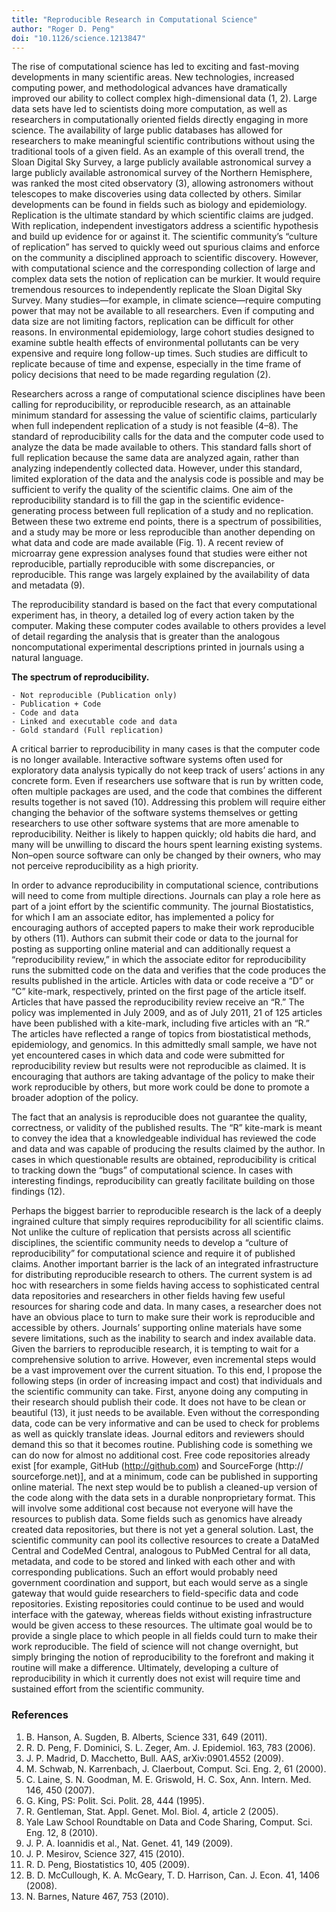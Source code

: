 ```yaml
---
title: "Reproducible Research in Computational Science"
author: "Roger D. Peng"
doi: "10.1126/science.1213847"
---
```


The rise of computational science has led to exciting and fast-moving
developments in many scientific areas. New technologies, increased computing
power, and methodological advances have dramatically improved our ability to
collect complex high-dimensional data (1, 2). Large data sets have led to
scientists doing more computation, as well as researchers in computationally
oriented fields directly engaging in more science. The availability of large
public databases has allowed for researchers to make meaningful scientific
contributions without using the traditional tools of a given field. As an
example of this overall trend, the Sloan Digital Sky Survey, a large publicly
available astronomical survey a large publicly available astronomical survey of
the Northern Hemisphere, was ranked the most cited observatory (3), allowing
astronomers without telescopes to make discoveries using data collected by
others. Similar developments can be found in fields such as biology and
epidemiology. Replication is the ultimate standard by which scientific claims
are judged. With replication, independent investigators address a scientific
hypothesis and build up evidence for or against it. The scientific community’s
“culture of replication” has served to quickly weed out spurious claims
and enforce on the community a disciplined approach to scientific discovery.
However, with computational science and the corresponding collection of large
and complex data sets the notion of replication can be murkier. It would
require tremendous resources to independently replicate the Sloan Digital Sky
Survey. Many studies—for example, in climate science—require computing
power that may not be available to all researchers. Even if computing and data
size are not limiting factors, replication can be difficult for other reasons.
In environmental epidemiology, large cohort studies designed to examine subtle
health effects of environmental pollutants can be very expensive and require
long follow-up times. Such studies are difficult to replicate because of time
and expense, especially in the time frame of policy decisions that need to be
made regarding regulation (2).

Researchers across a range of computational science disciplines have been
calling for reproducibility, or reproducible research, as an attainable minimum
standard for assessing the value of scientific claims, particularly when full
independent replication of a study is not feasible (4–8). The standard of
reproducibility calls for the data and the computer code used to analyze the
data be made available to others. This standard falls short of full replication
because the same data are analyzed again, rather than analyzing independently
collected data. However, under this standard, limited exploration of the data
and the analysis code is possible and may be sufficient to verify the quality
of the scientific claims. One aim of the reproducibility standard is to fill
the gap in the scientific evidence-generating process between full replication
of a study and no replication. Between these two extreme end points, there is
a spectrum of possibilities, and a study may be more or less reproducible than
another depending on what data and code are made available (Fig. 1). A recent
review of microarray gene expression analyses found that studies were either not
reproducible, partially reproducible with some discrepancies, or reproducible.
This range was largely explained by the availability of data and metadata (9).

The reproducibility standard is based on the fact that every computational
experiment has, in theory, a detailed log of every action taken by the computer.
Making these computer codes available to others provides a level of detail
regarding the analysis that is greater than the analogous noncomputational
experimental descriptions printed in journals using a natural language. 

**The spectrum of reproducibility.**

```
- Not reproducible (Publication only)
- Publication + Code
- Code and data
- Linked and executable code and data
- Gold standard (Full replication)
```

A critical barrier to reproducibility in many cases is that the computer code is
no longer available. Interactive software systems often used for exploratory
data analysis typically do not keep track of users’ actions in any concrete
form. Even if researchers use software that is run by written code, often
multiple packages are used, and the code that combines the different results
together is not saved (10). Addressing this problem will require either changing
the behavior of the software systems themselves or getting researchers to use
other software systems that are more amenable to reproducibility. Neither is
likely to happen quickly; old habits die hard, and many will be unwilling to
discard the hours spent learning existing systems. Non–open source software
can only be changed by their owners, who may not perceive reproducibility as a
high priority. 

In order to advance reproducibility in computational science, contributions
will need to come from multiple directions. Journals can play a role here as
part of a joint effort by the scientific community. The journal Biostatistics,
for which I am an associate editor, has implemented a policy for encouraging
authors of accepted papers to make their work reproducible by others (11).
Authors can submit their code or data to the journal for posting as supporting
online material and can additionally request a “reproducibility review,”
in which the associate editor for reproducibility runs the submitted code on
the data and verifies that the code produces the results published in the
article. Articles with data or code receive a “D” or “C” kite-mark,
respectively, printed on the first page of the article itself. Articles
that have passed the reproducibility review receive an “R.” The policy
was implemented in July 2009, and as of July 2011, 21 of 125 articles have
been published with a kite-mark, including five articles with an “R.”
The articles have reflected a range of topics from biostatistical methods,
epidemiology, and genomics. In this admittedly small sample, we have not yet
encountered cases in which data and code were submitted for reproducibility
review but results were not reproducible as claimed. It is encouraging that
authors are taking advantage of the policy to make their work reproducible by
others, but more work could be done to promote a broader adoption of the policy.

The fact that an analysis is reproducible does not guarantee the quality,
correctness, or validity of the published results. The “R” kite-mark is
meant to convey the idea that a knowledgeable individual has reviewed the
code and data and was capable of producing the results claimed by the author.
In cases in which questionable results are obtained, reproducibility is
critical to tracking down the “bugs” of computational science. In cases
with interesting findings, reproducibility can greatly facilitate building on
those findings (12). 

Perhaps the biggest barrier to reproducible research is the lack of a deeply
ingrained culture that simply requires reproducibility for all scientific
claims. Not unlike the culture of replication that persists across all
scientific disciplines, the scientific community needs to develop a “culture
of reproducibility” for computational science and require it of published
claims. Another important barrier is the lack of an integrated infrastructure
for distributing reproducible research to others. The current system is ad hoc
with researchers in some fields having access to sophisticated central data
repositories and researchers in other fields having few useful resources for
sharing code and data. In many cases, a researcher does not have an obvious
place to turn to make sure their work is reproducible and accessible by others.
Journals’ supporting online materials have some severe limitations, such
as the inability to search and index available data. Given the barriers to
reproducible research, it is tempting to wait for a comprehensive solution
to arrive. However, even incremental steps would be a vast improvement over
the current situation. To this end, I propose the following steps (in order
of increasing impact and cost) that individuals and the scientific community
can take. First, anyone doing any computing in their research should publish
their code. It does not have to be clean or beautiful (13), it just needs to be
available. Even without the corresponding data, code can be very informative
and can be used to check for problems as well as quickly translate ideas.
Journal editors and reviewers should demand this so that it becomes routine.
Publishing code is something we can do now for almost no additional cost. Free
code repositories already exist [for example, GitHub (http://github.com) and
SourceForge (http:// sourceforge.net)], and at a minimum, code can be published
in supporting online material. The next step would be to publish a cleaned-up
version of the code along with the data sets in a durable nonproprietary format.
This will involve some additional cost because not everyone will have the
resources to publish data. Some fields such as genomics have already created
data repositories, but there is not yet a general solution. Last, the scientific
community can pool its collective resources to create a DataMed Central and
CodeMed Central, analogous to PubMed Central for all data, metadata, and code
to be stored and linked with each other and with corresponding publications.
Such an effort would probably need government coordination and support, but each
would serve as a single gateway that would guide researchers to field-specific
data and code repositories. Existing repositories could continue to be used and
would interface with the gateway, whereas fields without existing infrastructure
would be given access to these resources. The ultimate goal would be to
provide a single place to which people in all fields could turn to make their
work reproducible. The field of science will not change overnight, but simply
bringing the notion of reproducibility to the forefront and making it routine
will make a difference. Ultimately, developing a culture of reproducibility in
which it currently does not exist will require time and sustained effort from
the scientific community.

### References

1. B. Hanson, A. Sugden, B. Alberts, Science 331, 649 (2011).
2. R. D. Peng, F. Dominici, S. L. Zeger, Am. J. Epidemiol. 163, 783 (2006).
3. J. P. Madrid, D. Macchetto, Bull. AAS, arXiv:0901.4552 (2009).
4. M. Schwab, N. Karrenbach, J. Claerbout, Comput. Sci. Eng. 2, 61 (2000).
5. C. Laine, S. N. Goodman, M. E. Griswold, H. C. Sox, Ann. Intern. Med. 146, 450 (2007).
6. G. King, PS: Polit. Sci. Polit. 28, 444 (1995).
7. R. Gentleman, Stat. Appl. Genet. Mol. Biol. 4, article 2 (2005).
8. Yale Law School Roundtable on Data and Code Sharing, Comput. Sci. Eng. 12, 8 (2010).
9. J. P. A. Ioannidis et al., Nat. Genet. 41, 149 (2009).
10. J. P. Mesirov, Science 327, 415 (2010).
11. R. D. Peng, Biostatistics 10, 405 (2009).
12. B. D. McCullough, K. A. McGeary, T. D. Harrison, Can. J. Econ. 41, 1406 (2008).
13. N. Barnes, Nature 467, 753 (2010).

